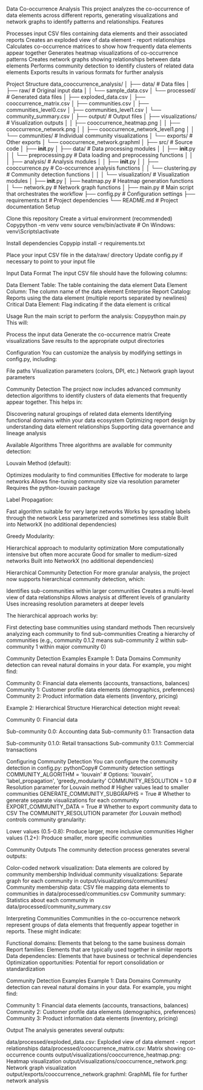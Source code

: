 Data Co-occurrence Analysis
This project analyzes the co-occurrence of data elements across different reports, generating visualizations and network graphs to identify patterns and relationships.
Features

Processes input CSV files containing data elements and their associated reports
Creates an exploded view of data element - report relationships
Calculates co-occurrence matrices to show how frequently data elements appear together
Generates heatmap visualizations of co-occurrence patterns
Creates network graphs showing relationships between data elements
Performs community detection to identify clusters of related data elements
Exports results in various formats for further analysis

Project Structure
data_cooccurrence_analysis/
│
├── data/                          # Data files
│   ├── raw/                       # Original input data
│   │   └── sample_data.csv
│   └── processed/                 # Generated data files
│       ├── exploded_data.csv
│       ├── cooccurrence_matrix.csv
│       ├── communities.csv
│       ├── communities_level0.csv
│       ├── communities_level1.csv
│       └── community_summary.csv
│
├── output/                        # Output files
│   ├── visualizations/            # Visualization outputs
│   │   ├── cooccurrence_heatmap.png
│   │   ├── cooccurrence_network.png
│   │   ├── cooccurrence_network_level1.png
│   │   └── communities/           # Individual community visualizations
│   └── exports/                   # Other exports
│       └── cooccurrence_network.graphml
│
├── src/                           # Source code
│   ├── __init__.py
│   ├── data/                      # Data processing modules
│   │   ├── __init__.py
│   │   └── preprocessing.py       # Data loading and preprocessing functions
│   │
│   ├── analysis/                  # Analysis modules
│   │   ├── __init__.py
│   │   ├── cooccurrence.py        # Co-occurrence analysis functions
│   │   └── clustering.py          # Community detection functions
│   │
│   └── visualization/             # Visualization modules
│       ├── __init__.py
│       ├── heatmap.py             # Heatmap generation functions
│       └── network.py             # Network graph functions
│
├── main.py                        # Main script that orchestrates the workflow
├── config.py                      # Configuration settings
├── requirements.txt               # Project dependencies
└── README.md                      # Project documentation
Setup

Clone this repository
Create a virtual environment (recommended)
Copypython -m venv venv
source venv/bin/activate  # On Windows: venv\Scripts\activate

Install dependencies
Copypip install -r requirements.txt

Place your input CSV file in the data/raw/ directory
Update config.py if necessary to point to your input file

Input Data Format
The input CSV file should have the following columns:

Data Element Table: The table containing the data element
Data Element Column: The column name of the data element
Enterprise Report Catalog: Reports using the data element (multiple reports separated by newlines)
Critical Data Element: Flag indicating if the data element is critical

Usage
Run the main script to perform the analysis:
Copypython main.py
This will:

Process the input data
Generate the co-occurrence matrix
Create visualizations
Save results to the appropriate output directories

Configuration
You can customize the analysis by modifying settings in config.py, including:

File paths
Visualization parameters (colors, DPI, etc.)
Network graph layout parameters


Community Detection
The project now includes advanced community detection algorithms to identify clusters of data elements that frequently appear together. This helps in:

Discovering natural groupings of related data elements
Identifying functional domains within your data ecosystem
Optimizing report design by understanding data element relationships
Supporting data governance and lineage analysis

Available Algorithms
Three algorithms are available for community detection:

Louvain Method (default):

Optimizes modularity to find communities
Effective for moderate to large networks
Allows fine-tuning community size via resolution parameter
Requires the python-louvain package


Label Propagation:

Fast algorithm suitable for very large networks
Works by spreading labels through the network
Less parameterized and sometimes less stable
Built into NetworkX (no additional dependencies)


Greedy Modularity:

Hierarchical approach to modularity optimization
More computationally intensive but often more accurate
Good for smaller to medium-sized networks
Built into NetworkX (no additional dependencies)

Hierarchical Community Detection
For more granular analysis, the project now supports hierarchical community detection, which:

Identifies sub-communities within larger communities
Creates a multi-level view of data relationships
Allows analysis at different levels of granularity
Uses increasing resolution parameters at deeper levels

The hierarchical approach works by:

First detecting base communities using standard methods
Then recursively analyzing each community to find sub-communities
Creating a hierarchy of communities (e.g., community 0.1.2 means sub-community 2 within sub-community 1 within major community 0)

Community Detection Examples
Example 1: Data Domains
Community detection can reveal natural domains in your data. For example, you might find:

Community 0: Financial data elements (accounts, transactions, balances)
Community 1: Customer profile data elements (demographics, preferences)
Community 2: Product information data elements (inventory, pricing)

Example 2: Hierarchical Structure
Hierarchical detection might reveal:

Community 0: Financial data

Sub-community 0.0: Accounting data
Sub-community 0.1: Transaction data

Sub-community 0.1.0: Retail transactions
Sub-community 0.1.1: Commercial transactions

Configuring Community Detection
You can configure the community detection in config.py:
pythonCopy# Community detection settings
COMMUNITY_ALGORITHM = 'louvain'  # Options: 'louvain', 'label_propagation', 'greedy_modularity'
COMMUNITY_RESOLUTION = 1.0       # Resolution parameter for Louvain method
                                 # Higher values lead to smaller communities
GENERATE_COMMUNITY_SUBGRAPHS = True  # Whether to generate separate visualizations for each community
EXPORT_COMMUNITY_DATA = True      # Whether to export community data to CSV
The COMMUNITY_RESOLUTION parameter (for Louvain method) controls community granularity:

Lower values (0.5-0.8): Produce larger, more inclusive communities
Higher values (1.2+): Produce smaller, more specific communities

Community Outputs
The community detection process generates several outputs:

Color-coded network visualization: Data elements are colored by community membership
Individual community visualizations: Separate graph for each community in output/visualizations/communities/
Community membership data: CSV file mapping data elements to communities in data/processed/communities.csv
Community summary: Statistics about each community in data/processed/community_summary.csv

Interpreting Communities
Communities in the co-occurrence network represent groups of data elements that frequently appear together in reports. These might indicate:

Functional domains: Elements that belong to the same business domain
Report families: Elements that are typically used together in similar reports
Data dependencies: Elements that have business or technical dependencies
Optimization opportunities: Potential for report consolidation or standardization

Community Detection Examples
Example 1: Data Domains
Community detection can reveal natural domains in your data. For example, you might find:

Community 1: Financial data elements (accounts, transactions, balances)
Community 2: Customer profile data elements (demographics, preferences)
Community 3: Product information data elements (inventory, pricing)

Output
The analysis generates several outputs:

data/processed/exploded_data.csv: Exploded view of data element - report relationships
data/processed/cooccurrence_matrix.csv: Matrix showing co-occurrence counts
output/visualizations/cooccurrence_heatmap.png: Heatmap visualization
output/visualizations/cooccurrence_network.png: Network graph visualization
output/exports/cooccurrence_network.graphml: GraphML file for further network analysis
